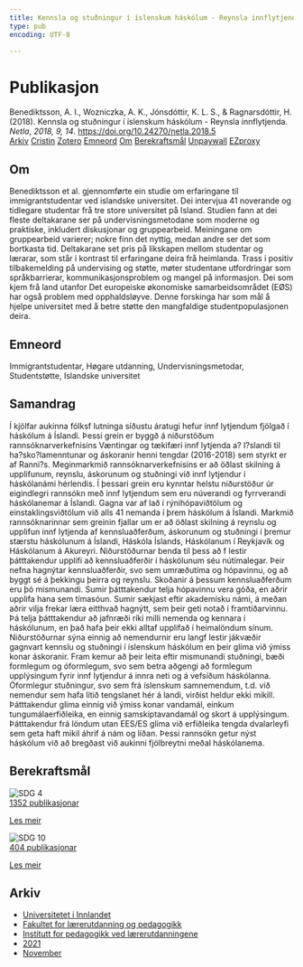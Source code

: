 ```yaml
---
title: Kennsla og stuðningur í íslenskum háskólum - Reynsla innflytjenda
type: pub
encoding: UTF-8

---
```

<h1>Publikasjon</h1>
<article id="csl-bib-container-275KNLYJ" class="csl-bib-container">
  <div class="csl-bib-body"> <div class="csl-entry">Benediktsson, A. I., Wozniczka, A. K., Jónsdóttir, K. L. S., &#38; Ragnarsdóttir, H. (2018). Kennsla og stuðningur í íslenskum háskólum - Reynsla innflytjenda. <i>Netla</i>, <i>2018, 9, 14</i>. <a href="https://doi.org/10.24270/netla.2018.5">https://doi.org/10.24270/netla.2018.5</a></div> </div>
  <div class="csl-bib-buttons">
    <a href="#taxonomy-article-275KNLYJ" alt="archive" class="csl-bib-button">Arkiv</a>
    <a href="https://app.cristin.no/results/show.jsf?id=1951120" alt="Cristin" class="csl-bib-button">Cristin</a>
    <a href="http://zotero.org/groups/5881554/items/275KNLYJ" alt="Zotero" class="csl-bib-button">Zotero</a>
    <a href="#keywords-article-275KNLYJ" alt="keywords" class="csl-bib-button">Emneord</a>
    <a href="#about-article-275KNLYJ" alt="about_pub" class="csl-bib-button">Om</a>
    <a href="#sdg-article-275KNLYJ" alt="sdg" class="csl-bib-button">Berekraftsmål</a>
    <a href="https://ojs.hi.is/netla/article/download/2800/1566" alt="Unpaywall" class="csl-bib-button">Unpaywall</a>
    <a href="https://ojs.hi.is/netla/article/download/2800/1566" alt="EZproxy" class="csl-bib-button">EZproxy</a>
  </div>
  <div id="csl-bib-meta-container-275KNLYJ"></div>
</article>
<div id="csl-bib-meta-275KNLYJ" class="csl-bib-meta">
  <article id="about-article-275KNLYJ" class="about_pub-article">
    <h1>Om</h1>
    Benediktsson et al. gjennomførte ein studie om erfaringane til immigrantstudentar ved islandske universitet. Dei intervjua 41 noverande og tidlegare studentar frå tre store universitet på Island. Studien fann at dei fleste deltakarane ser på undervisningsmetodane som moderne og praktiske, inkludert diskusjonar og gruppearbeid. Meiningane om gruppearbeid varierer; nokre finn det nyttig, medan andre ser det som bortkasta tid. Deltakarane set pris på likskapen mellom studentar og lærarar, som står i kontrast til erfaringane deira frå heimlanda. Trass i positiv tilbakemelding på undervising og støtte, møter studentane utfordringar som språkbarrierar, kommunikasjonsproblem og mangel på informasjon. Dei som kjem frå land utanfor Det europeiske økonomiske samarbeidsområdet (EØS) har også problem med opphaldsløyve. Denne forskinga har som mål å hjelpe universitet med å betre støtte den mangfaldige studentpopulasjonen deira.
  </article>
  <article id="keywords-article-275KNLYJ" class="keywords-article">
    <h1>Emneord</h1>
    Immigrantstudentar, Høgare utdanning, Undervisningsmetodar, Studentstøtte, Islandske universitet
  </article>
  <article id="abstract-article-275KNLYJ" class="abstract-article">
    <h1>Samandrag</h1>
    Í kjölfar aukinna fólksf lutninga síðustu áratugi hefur innf lytjendum fjölgað í háskólum á Íslandi. Þessi grein er byggð á niðurstöðum rannsóknarverkefnisins Væntingar og tækifæri innf lytjenda a? I?slandi til ha?sko?lamenntunar og áskoranir henni tengdar (2016-2018) sem styrkt er af Ranni?s. Meginmarkmið rannsóknarverkefnisins er að öðlast skilning á upplifunum, reynslu, áskorunum og stuðningi við innf lytjendur í háskólanámi hérlendis. Í þessari grein eru kynntar helstu niðurstöður úr eigindlegri rannsókn með innf lytjendum sem eru núverandi og fyrrverandi háskólanemar á Íslandi. Gagna var af lað í rýnihópaviðtölum og einstaklingsviðtölum við alls 41 nemanda í þrem háskólum á Íslandi. Markmið rannsóknarinnar sem greinin fjallar um er að öðlast skilning á reynslu og upplifun innf lytjenda af kennsluaðferðum, áskorunum og stuðningi í þremur stærstu háskólunum á Íslandi, Háskóla Íslands, Háskólanum í Reykjavík og Háskólanum á Akureyri. Niðurstöðurnar benda til þess að f lestir þátttakendur upplifi að kennsluaðferðir í háskólunum séu nútímalegar. Þeir nefna hagnýtar kennsluaðferðir, svo sem umræðutíma og hópavinnu, og að byggt sé á þekkingu þeirra og reynslu. Skoðanir á þessum kennsluaðferðum eru þó mismunandi. Sumir þátttakendur telja hópavinnu vera góða, en aðrir upplifa hana sem tímasóun. Sumir sækjast eftir akademísku námi, á meðan aðrir vilja frekar læra eitthvað hagnýtt, sem þeir geti notað í framtíðarvinnu. Þá telja þátttakendur að jafnræði ríki milli nemenda og kennara í háskólunum, en það hafa þeir ekki alltaf upplifað í heimalöndum sínum. Niðurstöðurnar sýna einnig að nemendurnir eru langf lestir jákvæðir gagnvart kennslu og stuðningi í íslenskum háskólum en þeir glíma við ýmiss konar áskoranir. Fram kemur að þeir leita eftir mismunandi stuðningi, bæði formlegum og óformlegum, svo sem betra aðgengi að formlegum upplýsingum fyrir innf lytjendur á innra neti og á vefsíðum háskólanna. Óformlegur stuðningur, svo sem frá íslenskum samnemendum, t.d. við nemendur sem hafa lítið tengslanet hér á landi, virðist heldur ekki mikill. Þátttakendur glíma einnig við ýmiss konar vandamál, einkum tungumálaerfiðleika, en einnig samskiptavandamál og skort á upplýsingum. Þátttakendur frá löndum utan EES/ES glíma við erfiðleika tengda dvalarleyfi sem geta haft mikil áhrif á nám og líðan. Þessi rannsókn getur nýst háskólum við að bregðast við aukinni fjölbreytni meðal háskólanema.
  </article>
  <article id="sdg-article-275KNLYJ" class="sdg-article">
    <h1>Berekraftsmål</h1>
    <div class="sdg-container"><div id="sdg4" class="sdg">
        <img src="{{< params subfolder >}}images/sdg/sdg04_nn.png" class="image" alt="SDG 4">
        <div class="sdg-overlay">
          <a href="/nn/archive/?key=?sdg=4#archive" class="sdg-publication-count"><span>1352</span> publikasjonar</a>
          <p><a href="https://fn.no/om-fn/fns-baerekraftsmaal/god-utdanning?lang=nno-NO" class="sdg-read-more">Les meir</a></p>
        </div>
      </div> <div id="sdg10" class="sdg">
        <img src="{{< params subfolder >}}images/sdg/sdg10_nn.png" class="image" alt="SDG 10">
        <div class="sdg-overlay">
          <a href="/nn/archive/?key=?sdg=10#archive" class="sdg-publication-count"><span>404</span> publikasjonar</a>
          <p><a href="https://fn.no/om-fn/fns-baerekraftsmaal/mindre-ulikhet?lang=nno-NO" class="sdg-read-more">Les meir</a></p>
        </div>
      </div></div>
  </article>
  <article id="taxonomy-article-275KNLYJ" class="taxonomy-article">
    <h1>Arkiv</h1>
    <ul>
      <li>
        <a href="/nn/archive/?key=3DCRN523">Universitetet i Innlandet</a>
      </li>
      <li>
        <a href="/nn/archive/?key=WYNZA47F">Fakultet for lærerutdanning og pedagogikk</a>
      </li>
      <li>
        <a href="/nn/archive/?key=BKPR6TE7">Institutt for pedagogikk ved lærerutdanningene</a>
      </li>
      <li>
        <a href="/nn/archive/?key=F8UKZ6L4">2021</a>
      </li>
      <li>
        <a href="/nn/archive/?key=YMEYZCB3">November</a>
      </li>
    </ul>
  </article>
</div>
